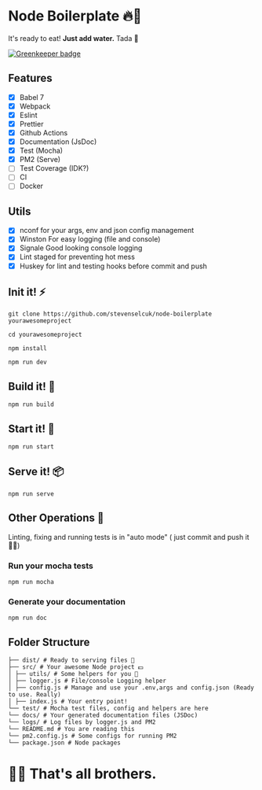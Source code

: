 # Node Boilerplate 🔥🥔

It's ready to eat! **Just add water.** Tada 🎉

[![Greenkeeper badge](https://badges.greenkeeper.io/stevenselcuk/node-boilerplate.svg)](https://greenkeeper.io/)

## Features

- [x] Babel 7
- [x] Webpack
- [x] Eslint
- [x] Prettier
- [x] Github Actions
- [x] Documentation (JsDoc)
- [x] Test (Mocha)
- [x] PM2 (Serve)
- [ ] Test Coverage (IDK?)
- [ ] CI
- [ ] Docker

## Utils

- [x] nconf for your args, env and json config management
- [x] Winston For easy logging (file and console)
- [x] Signale Good looking console logging
- [x] Lint staged for preventing hot mess
- [x] Huskey for lint and testing hooks before commit and push

## Init it! ⚡️

`git clone https://github.com/stevenselcuk/node-boilerplate yourawesomeproject`

`cd yourawesomeproject`

`npm install`

`npm run dev`

## Build it! 🔧

`npm run build`

## Start it! 🍍

`npm run start`

## Serve it! 📦

`npm run serve`

## Other Operations 🤔

Linting, fixing and running tests is in "auto mode" ( just commit and push it 🤜🏻)

### Run your mocha tests

`npm run mocha`

### Generate your documentation

`npm run doc`

## Folder Structure
```
├── dist/ # Ready to serving files 🥘
├── src/ # Your awesome Node project 💵
│ ├── utils/ # Some helpers for you 👄
│ ├── logger.js # File/console Logging helper
│ ├── config.js # Manage and use your .env,args and config.json (Ready to use. Really)
│ ├── index.js # Your entry point!
└── test/ # Mocha test files, config and helpers are here
└── docs/ # Your generated documentation files (JSDoc)
└── logs/ # Log files by logger.js and PM2
└── README.md # You are reading this
└── pm2.config.js # Some configs for running PM2
└── package.json # Node packages
```
# 🙌🏻 That's all brothers.
